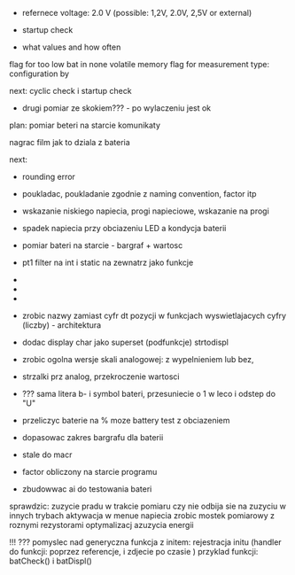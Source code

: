
- refernece voltage: 2.0 V (possible: 1,2V, 2.0V, 2,5V or external)
- startup check


- what values and how often

flag for too low bat in none volatile memory
flag for measurement type: configuration by 



next: cyclic check i startup check
- drugi pomiar ze skokiem??? - po wylaczeniu jest ok


plan:
pomiar beteri na starcie
komunikaty






nagrac film jak to dziala z bateria


next:
- rounding error
- poukladac, poukladanie zgodnie z naming convention, factor itp
- wskazanie niskiego napiecia, progi napieciowe, wskazanie na progi
- spadek napiecia przy obciazeniu LED a kondycja baterii
- pomiar bateri na starcie - bargraf + wartosc

- pt1 filter na int i static na zewnatrz jako funkcje
- 
- 
- 
- zrobic nazwy zamiast cyfr dt pozycji w funkcjach wyswietlajacych cyfry (liczby) - architektura
- dodac display char jako superset (podfunkcje) strtodispl
- zrobic ogolna wersje skali analogowej: z wypelnieniem lub bez, 
- strzalki prz analog, przekroczenie wartosci
- ??? sama litera b- i symbol bateri, przesuniecie o 1 w leco i odstep do "U"
- przeliczyc baterie na % moze battery test z obciazeniem
- dopasowac zakres bargrafu dla baterii

- stale do macr
- factor obliczony na starcie programu
- zbudowwac ai do testowania bateri

sprawdzic:
zuzycie pradu w trakcie pomiaru
czy nie odbija sie na zuzyciu w innych trybach
aktywacja w menue napiecia
zrobic mostek pomiarowy z roznymi rezystorami
optymalizacj azuzycia energii



!!! ??? pomyslec nad generyczna funkcja z initem: rejestracja initu  (handler do funkcji: poprzez referencje, i zdjecie po czasie ) przyklad funkcji: batCheck() i batDispl()